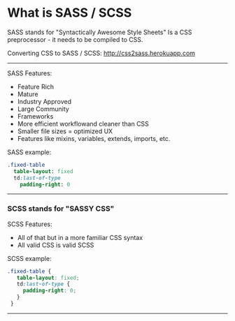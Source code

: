 # What is SASS / SCSS

SASS stands for "Syntactically Awesome Style Sheets"
Is a CSS preprocessor - it needs to be compiled to CSS.

Converting CSS to SASS / SCSS:
http://css2sass.herokuapp.com
- - - -
SASS Features:
* Feature Rich
* Mature
* Industry Approved
* Large Community
* Frameworks
* More efficient workflowand cleaner than CSS
* Smaller file sizes = optimized UX
* Features like mixins, variables, extends, imports, etc.

SASS example:
```sass
.fixed-table
  table-layout: fixed
  td:last-of-type
    padding-right: 0
```
_ _ _ _
### SCSS stands for "SASSY CSS"
SCSS Features:
* All of that but in a more familiar CSS syntax
* All valid CSS is valid SCSS

SCSS example:
```scss
.fixed-table {
   table-layout: fixed;
   td:last-of-type {
     padding-right: 0;
   }
 }
```
- - - - 
